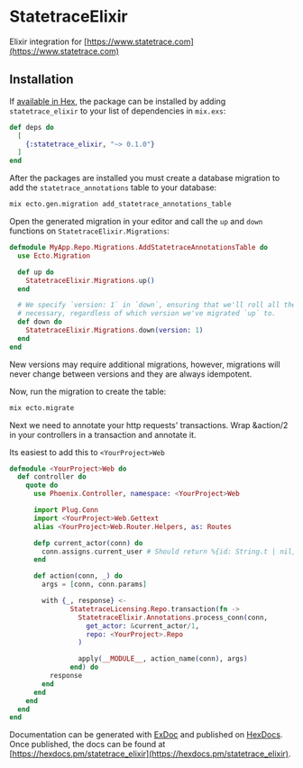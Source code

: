 # StatetraceElixir

Elixir integration for [https://www.statetrace.com](https://www.statetrace.com)


## Installation

If [available in Hex](https://hex.pm/docs/publish), the package can be installed
by adding `statetrace_elixir` to your list of dependencies in `mix.exs`:

```elixir
def deps do
  [
    {:statetrace_elixir, "~> 0.1.0"}
  ]
end
```

After the packages are installed you must create a database migration to add the `statetrace_annotations` table to your database:

```bash
mix ecto.gen.migration add_statetrace_annotations_table
```

Open the generated migration in your editor and call the `up` and `down` functions on `StatetraceElixir.Migrations`:

```elixir
defmodule MyApp.Repo.Migrations.AddStatetraceAnnotationsTable do
  use Ecto.Migration

  def up do
    StatetraceElixir.Migrations.up()
  end

  # We specify `version: 1` in `down`, ensuring that we'll roll all the way back down if
  # necessary, regardless of which version we've migrated `up` to.
  def down do
    StatetraceElixir.Migrations.down(version: 1)
  end
end
```


New versions may require additional migrations, however, migrations will never change between versions and they are always idempotent.

Now, run the migration to create the table:

```bash
mix ecto.migrate
```


Next we need to annotate your http requests' transactions. Wrap &action/2 in your controllers in a transaction and annotate it.

Its easiest to add this to `<YourProject>Web`

```elixir
defmodule <YourProject>Web do
  def controller do
    quote do
      use Phoenix.Controller, namespace: <YourProject>Web

      import Plug.Conn
      import <YourProject>Web.Gettext
      alias <YourProject>Web.Router.Helpers, as: Routes

      defp current_actor(conn) do
        conn.assigns.current_user # Should return %{id: String.t | nil, full_name: String.t | nil, avatar: String.t | nil}
      end

      def action(conn, _) do
        args = [conn, conn.params]

        with {_, response} <-
               StatetraceLicensing.Repo.transaction(fn ->
                 StatetraceElixir.Annotations.process_conn(conn,
                   get_actor: &current_actor/1,
                   repo: <YourProject>.Repo
                 )

                 apply(__MODULE__, action_name(conn), args)
               end) do
          response
        end
      end
    end
  end
end
```

Documentation can be generated with [ExDoc](https://github.com/elixir-lang/ex_doc)
and published on [HexDocs](https://hexdocs.pm). Once published, the docs can
be found at [https://hexdocs.pm/statetrace_elixir](https://hexdocs.pm/statetrace_elixir).

